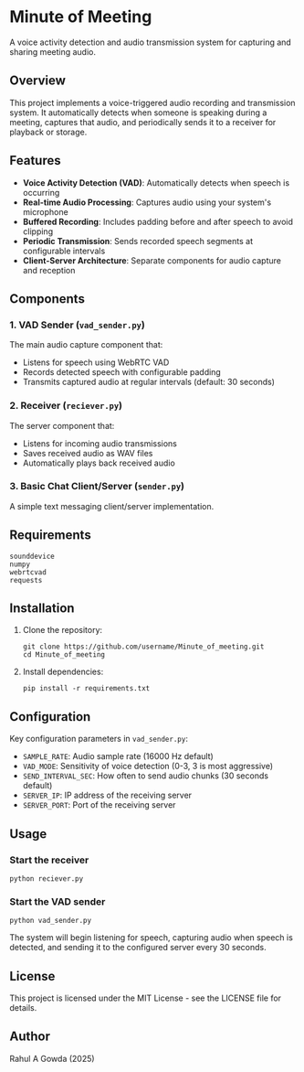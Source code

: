 # Minute of Meeting

A voice activity detection and audio transmission system for capturing and sharing meeting audio.

## Overview

This project implements a voice-triggered audio recording and transmission system. It automatically detects when someone is speaking during a meeting, captures that audio, and periodically sends it to a receiver for playback or storage.

## Features

- **Voice Activity Detection (VAD)**: Automatically detects when speech is occurring
- **Real-time Audio Processing**: Captures audio using your system's microphone
- **Buffered Recording**: Includes padding before and after speech to avoid clipping
- **Periodic Transmission**: Sends recorded speech segments at configurable intervals
- **Client-Server Architecture**: Separate components for audio capture and reception

## Components

### 1. VAD Sender (`vad_sender.py`)

The main audio capture component that:
- Listens for speech using WebRTC VAD
- Records detected speech with configurable padding
- Transmits captured audio at regular intervals (default: 30 seconds)

### 2. Receiver (`reciever.py`)

The server component that:
- Listens for incoming audio transmissions
- Saves received audio as WAV files
- Automatically plays back received audio

### 3. Basic Chat Client/Server (`sender.py`)

A simple text messaging client/server implementation.

## Requirements

```
sounddevice
numpy
webrtcvad
requests
```

## Installation

1. Clone the repository:
   ```
   git clone https://github.com/username/Minute_of_meeting.git
   cd Minute_of_meeting
   ```

2. Install dependencies:
   ```
   pip install -r requirements.txt
   ```

## Configuration

Key configuration parameters in `vad_sender.py`:
- `SAMPLE_RATE`: Audio sample rate (16000 Hz default)
- `VAD_MODE`: Sensitivity of voice detection (0-3, 3 is most aggressive)
- `SEND_INTERVAL_SEC`: How often to send audio chunks (30 seconds default)
- `SERVER_IP`: IP address of the receiving server
- `SERVER_PORT`: Port of the receiving server

## Usage

### Start the receiver
```
python reciever.py
```

### Start the VAD sender
```
python vad_sender.py
```

The system will begin listening for speech, capturing audio when speech is detected, and sending it to the configured server every 30 seconds.

## License

This project is licensed under the MIT License - see the LICENSE file for details.

## Author

Rahul A Gowda (2025)
